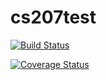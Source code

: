 # cs207test
[![Build Status](https://travis-ci.org/rahuldave/cs207test.svg?branch=master)](https://travis-ci.org/rahuldave/cs207test)

[![Coverage Status](https://coveralls.io/repos/github/rahuldave/cs207test/badge.svg?branch=master)](https://coveralls.io/github/rahuldave/cs207test?branch=master)


